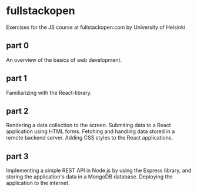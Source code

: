 # fullstackopen
Exercises for the JS course at fullstackopen.com by University of Helsinki

## part 0
An overview of the basics of web development.

## part 1
Familiarizing with the React-library.

## part 2
Rendering a data collection to the screen. Submiting data to a React application using HTML forms. Fetching and handling data stored in a remote backend server. Adding CSS styles to the React applications.

## part 3
Implementing a simple REST API in Node.js by using the Express library, and storing the application's data in a MongoDB database. Deploying the application to the internet.
